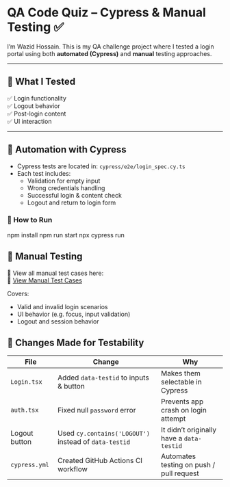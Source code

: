 # QA Code Quiz – Cypress & Manual Testing ✅

I’m Wazid Hossain. This is my QA challenge project where I tested a login portal using both **automated (Cypress)** and **manual** testing approaches.

---

## 🔧 What I Tested

✅ Login functionality   
✅ Logout behavior  
✅ Post-login content  
✅ UI interaction

---

## 🚀 Automation with Cypress

- Cypress tests are located in: `cypress/e2e/login_spec.cy.ts`
- Each test includes:
  - Validation for empty input
  - Wrong credentials handling
  - Successful login & content check
  - Logout and return to login form

### 🧪 How to Run


npm install
npm run start
npx cypress run



## 📄 Manual Testing

🧪 View all manual test cases here:  
📄 [View Manual Test Cases](manual-test-cases.md)

Covers:
- Valid and invalid login scenarios
- UI behavior (e.g. focus, input validation)
- Logout and session behavior



## 🔁 Changes Made for Testability

| File          | Change                                                | Why                                           |
|---------------|--------------------------------------------------------|-----------------------------------------------|
| `Login.tsx`   | Added `data-testid` to inputs & button                 | Makes them selectable in Cypress              |
| `auth.tsx`    | Fixed null `password` error                            | Prevents app crash on login attempt           |
| Logout button | Used `cy.contains('LOGOUT')` instead of `data-testid` | It didn’t originally have a `data-testid`     |
| `cypress.yml` | Created GitHub Actions CI workflow                     | Automates testing on push / pull request      |


